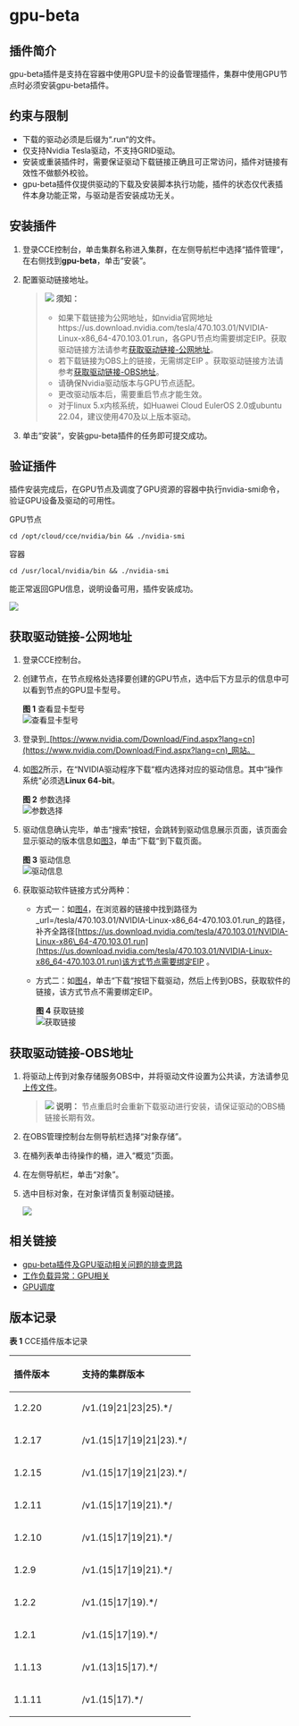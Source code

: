 # gpu-beta<a name="cce_10_0141"></a>

## 插件简介<a name="section26181722164712"></a>

gpu-beta插件是支持在容器中使用GPU显卡的设备管理插件，集群中使用GPU节点时必须安装gpu-beta插件。

## 约束与限制<a name="section3200193614201"></a>

-   下载的驱动必须是后缀为“.run“的文件。
-   仅支持Nvidia Tesla驱动，不支持GRID驱动。
-   安装或重装插件时，需要保证驱动下载链接正确且可正常访问，插件对链接有效性不做额外校验。
-   gpu-beta插件仅提供驱动的下载及安装脚本执行功能，插件的状态仅代表插件本身功能正常，与驱动是否安装成功无关。

## 安装插件<a name="section14115341020"></a>

1.  登录CCE控制台，单击集群名称进入集群，在左侧导航栏中选择“插件管理“，在右侧找到**gpu-beta**，单击“安装“。
2.  配置驱动链接地址。

    >![](public_sys-resources/icon-notice.gif) **须知：** 
    >-   如果下载链接为公网地址，如nvidia官网地址https://us.download.nvidia.com/tesla/470.103.01/NVIDIA-Linux-x86\_64-470.103.01.run，各GPU节点均需要绑定EIP。获取驱动链接方法请参考[获取驱动链接-公网地址](#section95451728192112)。
    >-   若下载链接为OBS上的链接，无需绑定EIP 。获取驱动链接方法请参考[获取驱动链接-OBS地址](#section14922133914508)。
    >-   请确保Nvidia驱动版本与GPU节点适配。
    >-   更改驱动版本后，需要重启节点才能生效。
    >-   对于linux 5.x内核系统，如Huawei Cloud EulerOS 2.0或ubuntu 22.04，建议使用470及以上版本驱动。

3.  单击“安装“，安装gpu-beta插件的任务即可提交成功。

## 验证插件<a name="section2651166191915"></a>

插件安装完成后，在GPU节点及调度了GPU资源的容器中执行nvidia-smi命令，验证GPU设备及驱动的可用性。

GPU节点

```
cd /opt/cloud/cce/nvidia/bin && ./nvidia-smi
```

容器

```
cd /usr/local/nvidia/bin && ./nvidia-smi
```

能正常返回GPU信息，说明设备可用，插件安装成功。

![](figures/zh-cn_image_0000001238225460.png)

## 获取驱动链接-公网地址<a name="section95451728192112"></a>

1.  登录CCE控制台。
2.  创建节点，在节点规格处选择要创建的GPU节点，选中后下方显示的信息中可以看到节点的GPU显卡型号。

    **图 1**  查看显卡型号<a name="fig21391259134916"></a>  
    ![](figures/查看显卡型号.png "查看显卡型号")


1.  登录到_[https://www.nvidia.com/Download/Find.aspx?lang=cn](https://www.nvidia.com/Download/Find.aspx?lang=cn)_网站。
2.  如[图2](#fig11696366517)所示，在“NVIDIA驱动程序下载“框内选择对应的驱动信息。其中“操作系统“必须选**Linux 64-bit**。

    **图 2**  参数选择<a name="fig11696366517"></a>  
    ![](figures/参数选择.png "参数选择")

3.  驱动信息确认完毕，单击“搜索“按钮，会跳转到驱动信息展示页面，该页面会显示驱动的版本信息如[图3](#fig7873421145213)，单击“下载“到下载页面。

    **图 3**  驱动信息<a name="fig7873421145213"></a>  
    ![](figures/驱动信息.png "驱动信息")

4.  获取驱动软件链接方式分两种：
    -   方式一：如[图4](#fig5901194614534)，在浏览器的链接中找到路径为_url=/tesla/470.103.01/NVIDIA-Linux-x86\_64-470.103.01.run_的路径，补齐全路径[https://us.download.nvidia.com/tesla/470.103.01/NVIDIA-Linux-x86\_64-470.103.01.run](https://us.download.nvidia.com/tesla/470.103.01/NVIDIA-Linux-x86_64-470.103.01.run)该方式节点需要绑定EIP 。
    -   方式二：如[图4](#fig5901194614534)，单击“下载“按钮下载驱动，然后上传到OBS，获取软件的链接，该方式节点不需要绑定EIP。

        **图 4**  获取链接<a name="fig5901194614534"></a>  
        ![](figures/获取链接.png "获取链接")



## 获取驱动链接-OBS地址<a name="section14922133914508"></a>

1.  将驱动上传到对象存储服务OBS中，并将驱动文件设置为公共读，方法请参见[上传文件](https://support.huaweicloud.com/usermanual-obs/zh-cn_topic_0045829661.html)。

    >![](public_sys-resources/icon-note.gif) **说明：** 
    >节点重启时会重新下载驱动进行安装，请保证驱动的OBS桶链接长期有效。

2.  在OBS管理控制台左侧导航栏选择“对象存储”。
3.  在桶列表单击待操作的桶，进入“概览”页面。
4.  在左侧导航栏，单击“对象”。
5.  选中目标对象，在对象详情页复制驱动链接。

    ![](figures/001.png)


## 相关链接<a name="section16392113515592"></a>

-   [gpu-beta插件及GPU驱动相关问题的排查思路](https://support.huaweicloud.com/cce_faq/cce_faq_00020.html)
-   [工作负载异常：GPU相关](https://support.huaweicloud.com/cce_faq/cce_faq_00109.html)
-   [GPU调度](GPU调度.md)

## 版本记录<a name="section183121449435"></a>

**表 1**  CCE插件版本记录

<a name="table88489551792"></a>
<table><thead align="left"><tr id="row139251455994"><th class="cellrowborder" valign="top" width="37.50531236719082%" id="mcps1.2.3.1.1"><p id="p13601510205420"><a name="p13601510205420"></a><a name="p13601510205420"></a>插件版本</p>
</th>
<th class="cellrowborder" valign="top" width="62.494687632809175%" id="mcps1.2.3.1.2"><p id="p156011107542"><a name="p156011107542"></a><a name="p156011107542"></a>支持的集群版本</p>
</th>
</tr>
</thead>
<tbody><tr id="row211118715"><td class="cellrowborder" valign="top" width="37.50531236719082%" headers="mcps1.2.3.1.1 "><p id="p1670965873"><a name="p1670965873"></a><a name="p1670965873"></a>1.2.20</p>
</td>
<td class="cellrowborder" valign="top" width="62.494687632809175%" headers="mcps1.2.3.1.2 "><p id="p7709356712"><a name="p7709356712"></a><a name="p7709356712"></a>/v1.(19|21|23|25).*/</p>
</td>
</tr>
<tr id="row8757710175517"><td class="cellrowborder" valign="top" width="37.50531236719082%" headers="mcps1.2.3.1.1 "><p id="p68069151704"><a name="p68069151704"></a><a name="p68069151704"></a>1.2.17</p>
</td>
<td class="cellrowborder" valign="top" width="62.494687632809175%" headers="mcps1.2.3.1.2 "><p id="p1545245719502"><a name="p1545245719502"></a><a name="p1545245719502"></a>/v1.(15|17|19|21|23).*/</p>
</td>
</tr>
<tr id="row17276317105810"><td class="cellrowborder" valign="top" width="37.50531236719082%" headers="mcps1.2.3.1.1 "><p id="p168067151507"><a name="p168067151507"></a><a name="p168067151507"></a>1.2.15</p>
</td>
<td class="cellrowborder" valign="top" width="62.494687632809175%" headers="mcps1.2.3.1.2 "><p id="p8838386560"><a name="p8838386560"></a><a name="p8838386560"></a>/v1.(15|17|19|21|23).*/</p>
</td>
</tr>
<tr id="row1387115599169"><td class="cellrowborder" valign="top" width="37.50531236719082%" headers="mcps1.2.3.1.1 "><p id="p887116592167"><a name="p887116592167"></a><a name="p887116592167"></a>1.2.11</p>
</td>
<td class="cellrowborder" valign="top" width="62.494687632809175%" headers="mcps1.2.3.1.2 "><p id="p146501243105614"><a name="p146501243105614"></a><a name="p146501243105614"></a>/v1.(15|17|19|21).*/</p>
</td>
</tr>
<tr id="row723201855819"><td class="cellrowborder" valign="top" width="37.50531236719082%" headers="mcps1.2.3.1.1 "><p id="p58061215404"><a name="p58061215404"></a><a name="p58061215404"></a>1.2.10</p>
</td>
<td class="cellrowborder" valign="top" width="62.494687632809175%" headers="mcps1.2.3.1.2 "><p id="p465494345620"><a name="p465494345620"></a><a name="p465494345620"></a>/v1.(15|17|19|21).*/</p>
</td>
</tr>
<tr id="row19850201865813"><td class="cellrowborder" valign="top" width="37.50531236719082%" headers="mcps1.2.3.1.1 "><p id="p180611510016"><a name="p180611510016"></a><a name="p180611510016"></a>1.2.9</p>
</td>
<td class="cellrowborder" valign="top" width="62.494687632809175%" headers="mcps1.2.3.1.2 "><p id="p665854385611"><a name="p665854385611"></a><a name="p665854385611"></a>/v1.(15|17|19|21).*/</p>
</td>
</tr>
<tr id="row1331711107"><td class="cellrowborder" valign="top" width="37.50531236719082%" headers="mcps1.2.3.1.1 "><p id="p16807151519016"><a name="p16807151519016"></a><a name="p16807151519016"></a>1.2.2</p>
</td>
<td class="cellrowborder" valign="top" width="62.494687632809175%" headers="mcps1.2.3.1.2 "><p id="p6483174955614"><a name="p6483174955614"></a><a name="p6483174955614"></a>/v1.(15|17|19).*/</p>
</td>
</tr>
<tr id="row56109111006"><td class="cellrowborder" valign="top" width="37.50531236719082%" headers="mcps1.2.3.1.1 "><p id="p148078151506"><a name="p148078151506"></a><a name="p148078151506"></a>1.2.1</p>
</td>
<td class="cellrowborder" valign="top" width="62.494687632809175%" headers="mcps1.2.3.1.2 "><p id="p2048784955613"><a name="p2048784955613"></a><a name="p2048784955613"></a>/v1.(15|17|19).*/</p>
</td>
</tr>
<tr id="row97371611105"><td class="cellrowborder" valign="top" width="37.50531236719082%" headers="mcps1.2.3.1.1 "><p id="p16807121516018"><a name="p16807121516018"></a><a name="p16807121516018"></a>1.1.13</p>
</td>
<td class="cellrowborder" valign="top" width="62.494687632809175%" headers="mcps1.2.3.1.2 "><p id="p198076155013"><a name="p198076155013"></a><a name="p198076155013"></a>/v1.(13|15|17).*/</p>
</td>
</tr>
<tr id="row1387891111011"><td class="cellrowborder" valign="top" width="37.50531236719082%" headers="mcps1.2.3.1.1 "><p id="p1480716158015"><a name="p1480716158015"></a><a name="p1480716158015"></a>1.1.11</p>
</td>
<td class="cellrowborder" valign="top" width="62.494687632809175%" headers="mcps1.2.3.1.2 "><p id="p16807515608"><a name="p16807515608"></a><a name="p16807515608"></a>/v1.(15|17).*/</p>
</td>
</tr>
</tbody>
</table>

